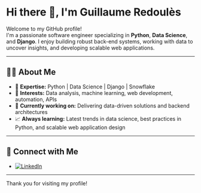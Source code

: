 # Hi there 👋, I'm Guillaume Redoulès 

Welcome to my GitHub profile!  
I'm a passionate software engineer specializing in **Python**, **Data Science**, and **Django**. I enjoy building robust back-end systems, working with data to uncover insights, and developing scalable web applications.

---

## 🧑‍💻 About Me

- 💼 **Expertise:** Python | Data Science | Django | Snowflake
- 🔎 **Interests:** Data analysis, machine learning, web development, automation, APIs
- 🚀 **Currently working on:** Delivering data-driven solutions and backend architectures
- 📈 **Always learning:** Latest trends in data science, best practices in Python, and scalable web application design


---

## 🤝 Connect with Me

- [![LinkedIn](https://img.shields.io/badge/LinkedIn-blue?logo=linkedin&style=flat)](https://www.linkedin.com/in/guillaume-redoul%C3%A8s-33923860/)

---

Thank you for visiting my profile!
